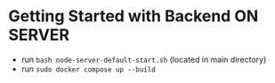 # Getting Started with Backend ON SERVER

- run `bash node-server-default-start.sh` (located in main directory)
- run `sudo docker compose up --build`